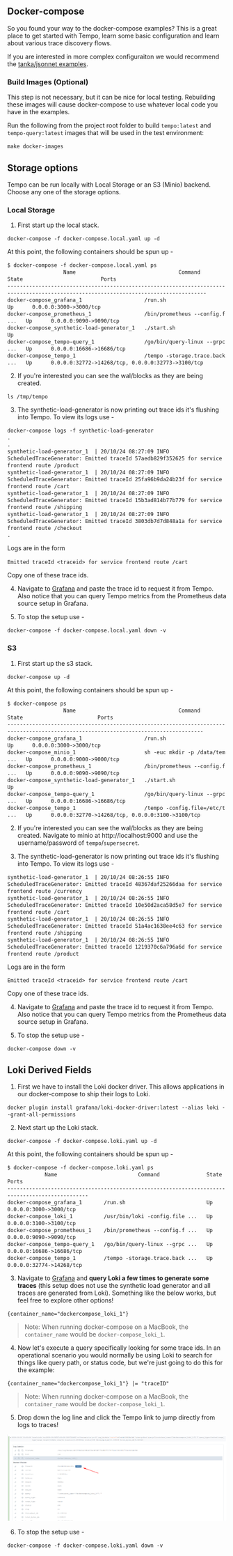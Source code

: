 ## Docker-compose

So you found your way to the docker-compose examples?  This is a great place to get started with Tempo, learn
some basic configuration and learn about various trace discovery flows.

If you are interested in more complex configuraiton we would recommend the [tanka/jsonnet examples](../tk/readme.md).

### Build Images (Optional)

This step is not necessary, but it can be nice for local testing.  Rebuilding these images will cause
docker-compose to use whatever local code you have in the examples.

Run the following from the project root folder to build `tempo:latest` and `tempo-query:latest` images
that will be used in the test environment:

```console
make docker-images
```

## Storage options

Tempo can be run locally with Local Storage or an S3 (Minio) backend. Choose any
one of the storage options.

### Local Storage

1. First start up the local stack.
```
docker-compose -f docker-compose.local.yaml up -d
```

At this point, the following containers should be spun up -

```console
$ docker-compose -f docker-compose.local.yaml ps
                  Name                                 Command               State                         Ports
--------------------------------------------------------------------------------------------------------------------------------------
docker-compose_grafana_1                    /run.sh                          Up      0.0.0.0:3000->3000/tcp
docker-compose_prometheus_1                 /bin/prometheus --config.f ...   Up      0.0.0.0:9090->9090/tcp
docker-compose_synthetic-load-generator_1   ./start.sh                       Up
docker-compose_tempo-query_1                /go/bin/query-linux --grpc ...   Up      0.0.0.0:16686->16686/tcp
docker-compose_tempo_1                      /tempo -storage.trace.back ...   Up      0.0.0.0:32772->14268/tcp, 0.0.0.0:32773->3100/tcp
```

2. If you're interested you can see the wal/blocks as they are being created.
```
ls /tmp/tempo
```

3. The synthetic-load-generator is now printing out trace ids it's flushing into Tempo.  To view its logs use -

```console
docker-compose logs -f synthetic-load-generator
.
.
synthetic-load-generator_1  | 20/10/24 08:27:09 INFO ScheduledTraceGenerator: Emitted traceId 57aedb829f352625 for service frontend route /product
synthetic-load-generator_1  | 20/10/24 08:27:09 INFO ScheduledTraceGenerator: Emitted traceId 25fa96b9da24b23f for service frontend route /cart
synthetic-load-generator_1  | 20/10/24 08:27:09 INFO ScheduledTraceGenerator: Emitted traceId 15b3ad814b77b779 for service frontend route /shipping
synthetic-load-generator_1  | 20/10/24 08:27:09 INFO ScheduledTraceGenerator: Emitted traceId 3803db7d7d848a1a for service frontend route /checkout
.
```

Logs are in the form

`Emitted traceId <traceid> for service frontend route /cart`

Copy one of these trace ids.

4. Navigate to [Grafana](http://localhost:3000/explore?orgId=1&left=%5B%22now-1h%22,%22now%22,%22Tempo%22,%7B%7D%5D) and paste the trace id to request it from Tempo.
Also notice that you can query Tempo metrics from the Prometheus data source setup in Grafana.

5. To stop the setup use -

```console
docker-compose -f docker-compose.local.yaml down -v
```

### S3

1. First start up the s3 stack.
```
docker-compose up -d
```

At this point, the following containers should be spun up -

```console
$ docker-compose ps
                  Name                                 Command               State                        Ports
-------------------------------------------------------------------------------------------------------------------------------------
docker-compose_grafana_1                    /run.sh                          Up      0.0.0.0:3000->3000/tcp
docker-compose_minio_1                      sh -euc mkdir -p /data/tem ...   Up      0.0.0.0:9000->9000/tcp
docker-compose_prometheus_1                 /bin/prometheus --config.f ...   Up      0.0.0.0:9090->9090/tcp
docker-compose_synthetic-load-generator_1   ./start.sh                       Up
docker-compose_tempo-query_1                /go/bin/query-linux --grpc ...   Up      0.0.0.0:16686->16686/tcp
docker-compose_tempo_1                      /tempo -config.file=/etc/t ...   Up      0.0.0.0:32770->14268/tcp, 0.0.0.0:3100->3100/tcp
```

2. If you're interested you can see the wal/blocks as they are being created.  Navigate to minio at
http://localhost:9000 and use the username/password of `tempo`/`supersecret`.


3. The synthetic-load-generator is now printing out trace ids it's flushing into Tempo.  To view its logs use -

```console
synthetic-load-generator_1  | 20/10/24 08:26:55 INFO ScheduledTraceGenerator: Emitted traceId 48367daf25266daa for service frontend route /currency
synthetic-load-generator_1  | 20/10/24 08:26:55 INFO ScheduledTraceGenerator: Emitted traceId 10e50d2aca58d5e7 for service frontend route /cart
synthetic-load-generator_1  | 20/10/24 08:26:55 INFO ScheduledTraceGenerator: Emitted traceId 51a4ac1638ee4c63 for service frontend route /shipping
synthetic-load-generator_1  | 20/10/24 08:26:55 INFO ScheduledTraceGenerator: Emitted traceId 1219370c6a796a6d for service frontend route /product
```

Logs are in the form
```
Emitted traceId <traceid> for service frontend route /cart
```
Copy one of these trace ids.

4. Navigate to [Grafana](http://localhost:3000/explore?orgId=1&left=%5B%22now-1h%22,%22now%22,%22Tempo%22,%7B%7D%5D) and paste the trace id to request it from Tempo.
Also notice that you can query Tempo metrics from the Prometheus data source setup in Grafana.

5. To stop the setup use -

```console
docker-compose down -v
```

## Loki Derived Fields

1. First we have to install the Loki docker driver.  This allows applications in our docker-compose to ship their logs
to Loki.

```
docker plugin install grafana/loki-docker-driver:latest --alias loki --grant-all-permissions
```

2. Next start up the Loki stack.
```
docker-compose -f docker-compose.loki.yaml up -d
```

At this point, the following containers should be spun up -

```console
$ docker-compose -f docker-compose.loki.yaml ps
            Name                          Command               State            Ports
------------------------------------------------------------------------------------------------
docker-compose_grafana_1       /run.sh                          Up      0.0.0.0:3000->3000/tcp
docker-compose_loki_1          /usr/bin/loki -config.file ...   Up      0.0.0.0:3100->3100/tcp
docker-compose_prometheus_1    /bin/prometheus --config.f ...   Up      0.0.0.0:9090->9090/tcp
docker-compose_tempo-query_1   /go/bin/query-linux --grpc ...   Up      0.0.0.0:16686->16686/tcp
docker-compose_tempo_1         /tempo -storage.trace.back ...   Up      0.0.0.0:32774->14268/tcp
```

3. Navigate to [Grafana](http://localhost:3000/explore?orgId=1&left=%5B%22now-1h%22,%22now%22,%22Loki%22,%7B%7D%5D) and **query Loki a few times to generate some traces** (this setup does not use the synthetic load generator and all traces are generated from Loki).
Something like the below works, but feel free to explore other options!
```
{container_name="dockercompose_loki_1"}
```

> Note: When running docker-compose on a MacBook, the `container_name` would be `docker-compose_loki_1`.

4. Now let's execute a query specifically looking for some trace ids.  In an operational scenario you would normally be using Loki to search for things like
query path, or status code, but we're just going to do this for the example:

```
{container_name="dockercompose_loki_1"} |= "traceID"
```

> Note: When running docker-compose on a MacBook, the `container_name` would be `docker-compose_loki_1`.

5. Drop down the log line and click the Tempo link to jump directly from logs to traces!

![Tempo link](./tempo-link.png)

6. To stop the setup use -

```console
docker-compose -f docker-compose.loki.yaml down -v
```
